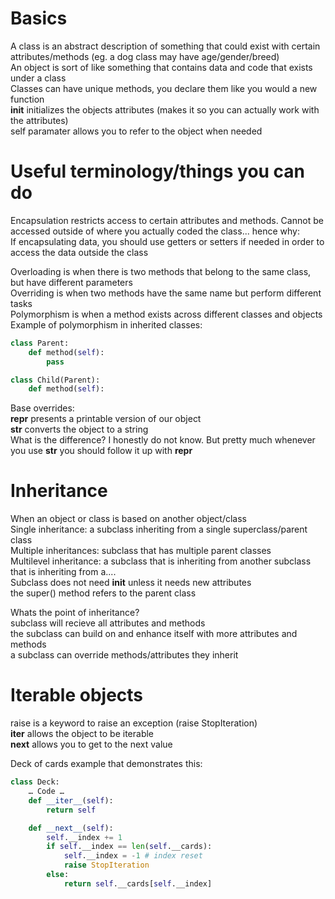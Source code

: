 # Basics
A class is an abstract description of something that could exist with certain attributes/methods (eg. a dog class may have age/gender/breed)  
An object is sort of like something that contains data and code that exists under a class  
Classes can have unique methods, you declare them like you would a new function   
__init__ initializes the objects attributes (makes it so you can actually work with the attributes)  
self paramater allows you to refer to the object when needed

# Useful terminology/things you can do
Encapsulation restricts access to certain attributes and methods. Cannot be accessed outside of where you actually coded the class... hence why:  
If encapsulating data, you should use getters or setters if needed in order to access the data outside the class

Overloading is when there is two methods that belong to the same class, but have different parameters    
Overriding is when two methods have the same name but perform different tasks  
Polymorphism is when a method exists across different classes and objects  
Example of polymorphism in inherited classes:
```python
class Parent:
	def method(self):
		pass

class Child(Parent):
	def method(self):
```
Base overrides:  
__repr__ presents a printable version of our object  
__str__ converts the object to a string  
What is the difference? I honestly do not know. But pretty much whenever you use __str__ you should follow it up with __repr__

# Inheritance  
When an object or class is based on another object/class  
Single inheritance: a subclass inheriting from a single superclass/parent class  
Multiple inheritances: subclass that has multiple parent classes  
Multilevel inheritance: a subclass that is inheriting from another subclass that is inheriting from a....  
Subclass does not need __init__ unless it needs new attributes  
the super() method refers to the parent class

Whats the point of inheritance?    
subclass will recieve all attributes and methods  
the subclass can build on and enhance itself with more attributes and methods  
a subclass can override methods/attributes they inherit

# Iterable objects  
raise is a keyword to raise an exception (raise StopIteration)  
__iter__ allows the object to be iterable  
__next__ allows you to get to the next value 

Deck of cards example that demonstrates this:
```python
class Deck:
	… Code …
	def __iter__(self):
		return self

	def __next__(self):
		self.__index += 1
		if self.__index == len(self.__cards):
			self.__index = -1 # index reset
			raise StopIteration
		else:	
			return self.__cards[self.__index]

```
